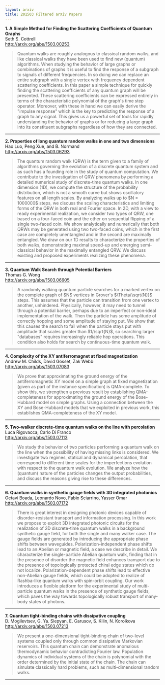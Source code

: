 ```yaml
---
layout: arxiv
title: 201503 Filtered arXiv Papers
---
```


**1.    A Simple Method for Finding the Scattering Coefficients of Quantum Graphs**  
Seth S. Cottrell  
http://arxiv.org/abs/1503.00253  
<blockquote>
<p>
Quantum walks are roughly analogous to classical random walks, and like classical walks they have been used to find new (quantum) algorithms. When studying the behavior of large graphs or combinations of graphs it is useful to find the response of a subgraph to signals of different frequencies. In so doing we can replace an entire subgraph with a single vertex with frequency dependent scattering coefficients. In this paper a simple technique for quickly finding the scattering coefficients of any quantum graph will be presented. These scattering coefficients can be expressed entirely in terms of the characteristic polynomial of the graph's time step operator. Moreover, with these in hand we can easily derive the "impulse response" which is the key to predicting the response of a graph to any signal. This gives us a powerful set of tools for rapidly understanding the behavior of graphs or for reducing a large graph into its constituent subgraphs regardless of how they are connected.
</p>
</blockquote>

------

**2.    Properties of long quantum random walks in one and two dimensions**  
Hao Luo, Peng Xue, and B. Normand  
http://arxiv.org/abs/1503.06293  
<blockquote>
<p>
The quantum random walk (QRW) is the term given to a family of algorithms governing the evolution of a discrete quantum system and as such has a founding role in the study of quantum computation. We contribute to the investigation of QRW phenomena by performing a detailed numerical study of discrete-time quantum walks. In one dimension (1D), we compute the structure of the probability distribution, which is not a smooth curve but shows oscillatory features on all length scales. By analyzing walks up to $N = 1000000$ steps, we discuss the scaling characteristics and limiting forms of the QRW in both real and Fourier space. In 2D, with a view to ready experimental realization, we consider two types of QRW, one based on a four-faced coin and the other on sequential flipping of a single two-faced coin. We show analytically and numerically that both QRWs may be generated using two two-faced coins, which in the first case are completely unentangled and in the second are maximally entangled. We draw on our 1D results to characterize the properties of both walks, demonstrating maximal speed-up and emerging semi-classical behavior in the maximally entangled QRW. We discuss existing and proposed experiments realizing these phenomena.
</p>
</blockquote>

------

**3.    Quantum Walk Search through Potential Barriers**  
Thomas G. Wong  
http://arxiv.org/abs/1503.06605  
<blockquote>
<p>
A randomly walking quantum particle searches for a marked vertex on the complete graph of $N$ vertices in Grover's $\Theta(\sqrt{N})$ steps. This assumes that the particle can transition from one vertex to another, unhindered. Physically, however, it may need to tunnel through a potential barrier, perhaps due to an imperfect or non-ideal implementation of the walk. Then the particle has some amplitude of correctly hopping and some amplitude of staying put. We show that this causes the search to fail when the particle stays put with amplitude that scales greater than $1/\sqrt{N}$, so searching larger "databases" requires increasingly reliable hop operations. This condition also holds for search by continuous-time quantum walk.
</p>
</blockquote>

------

**4.    Complexity of the XY antiferromagnet at fixed magnetization**  
Andrew M. Childs, David Gosset, Zak Webb  
http://arxiv.org/abs/1503.07083  
<blockquote>
<p>
We prove that approximating the ground energy of the antiferromagnetic XY model on a simple graph at fixed magnetization (given as part of the instance specification) is QMA-complete. To show this, we strengthen a previous result by establishing QMA-completeness for approximating the ground energy of the Bose-Hubbard model on simple graphs. Using a connection between the XY and Bose-Hubbard models that we exploited in previous work, this establishes QMA-completeness of the XY model.
</p>
</blockquote>

------

**5.    Two-walker discrete-time quantum walks on the line with percolation**  
Luca Rigovacca, Carlo Di Franco  
http://arxiv.org/abs/1503.07113  
<blockquote>
<p>
We study the behavior of two particles performing a quantum walk on the line when the possibility of having missing links is considered. We investigate two regimes, statical and dynamical percolation, that correspond to different time scales for the imperfections evolution with respect to the quantum walk evolution. We analyze how the (quantum) nature of the particles changes the output probabilities, and discuss the reasons giving rise to these differences.
</p>
</blockquote>

------

**6.    Quantum walks in synthetic gauge fields with 3D integrated photonics**  
Octavi Boada, Leonardo Novo, Fabio Sciarrino, Yasser Omar  
http://arxiv.org/abs/1503.07172  
<blockquote>
<p>
There is great interest in designing photonic devices capable of disorder-resistant transport and information processing. In this work we propose to exploit 3D integrated photonic circuits for the realization of 2D discrete-time quantum walks in a background synthetic gauge field, for both the single and many walker case. The gauge fields are generated by introducing the appropriate phase shifts between waveguides. Polarization-independent phase shifts lead to an Abelian or magnetic field, a case we describe in detail. We characterize the single-particle Abelian quantum walk, finding that in the presence of disorder the magnetic field enhances transport due to the presence of topologically protected chiral edge states which do not localize. Polarization-dependent phase shifts lead to effective non-Abelian gauge fields, which could be adopted to realize of Rashba-like quantum walks with spin-orbit coupling. Our work introduces a flexible platform for the experimental study of multi-particle quantum walks in the presence of synthetic gauge fields, which paves the way towards topologically robust transport of many-body states of photons.
</p>
</blockquote>

------

**7.    Quantum tight-binding chains with dissipative coupling**  
D. Mogilevtsev, G. Ya. Slepyan, E. Garusov, S. Kilin, N. Korolkova  
http://arxiv.org/abs/1503.07213  
<blockquote>
<p>
We present a one-dimensional tight-binding chain of two-level systems coupled only through common dissipative Markovian reservoirs. This quantum chain can demonstrate anomalous thermodynamic behavior contradicting Fourier law. Population dynamics of individual systems of the chain is polynomial with the order determined by the initial state of the chain. The chain can simulate classically hard problems, such as multi-dimensional random walks.
</p>
</blockquote>

------

